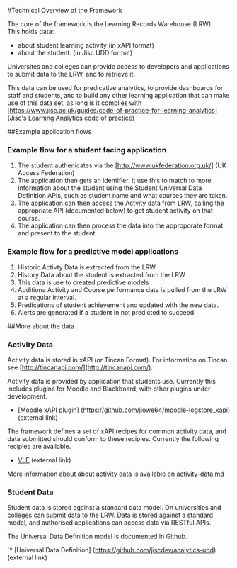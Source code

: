 #Technical Overview of the Framework

The core of the framework is the Learning Records Warehouse (LRW).  
This holds data:
* about student learning activity (in xAPI format)
* about the student. (in Jisc UDD format)

Universites and colleges can provide access to developers and applications to submit data to the LRW, and to retrieve it.

This data can be used for predicative analytics, to provide dashboards for staff and students, and to build any other learning application that can make use of this data set, as long is it complies with [https://www.jisc.ac.uk/guides/code-of-practice-for-learning-analytics] (Jisc's Learning Analytics code of practice)

##Example application flows

### Example flow for a student facing application

1) The student authenicates via the [http://www.ukfederation.org.uk/] (UK Access Federation)
2) The application then gets an identifier.  It use this to match to more information about the student using the Student Universal Data Definition APIs, such as student name and what courses they are taken.
3) The application can then access the Actvity data from LRW, calling the appropriate API (documented below) to get student activity on that course.
4) The application can then process the data into the approporate format and present to the student.

### Example flow for a predictive model applications

1) Historic Activty Data is extracted from the LRW.
2) History Data about the student is extracted from the LRW
3) This data is use to created predictive models
4) Additiona Activity and Course performance data is pulled from the LRW at a regular interval.
5) Predications of student achievement and updated with the new data.
6) Alerts are generated if a student in not predicted to succeed.

##More about the data

### Activity Data
Activity data is stored in xAPI (or Tincan Format).  For information on Tincan see [http://tincanapi.com/](http://tincanapi.com/).

Activity data is provided by application that students use. Currently this includes plugins for Moodle and Blackboard, with other plugins under development.

* [Moodle xAPI plugin] (https://github.com/jlowe64/moodle-logstore_xapi) (external link)

The framework defines a set of xAPI recipes for common activity data, and data submitted should conform to these recipies. Currently the following recipies are available.

* [VLE](https://github.com/jiscdev/xapi-vle) (external link)

More information about about activity data is available on [activity-data.md](activity-data.md)


### Student Data

Student data is stored against a standard data model. On universities and colleges can submit data to the LRW. Data is stored against a standard model, and authorised applications can access data via RESTful APIs.

The Universal Data Definition model is documented in Github.

`* [Universal Data Definition] (https://github.com/jiscdev/analytics-udd) (external link)
